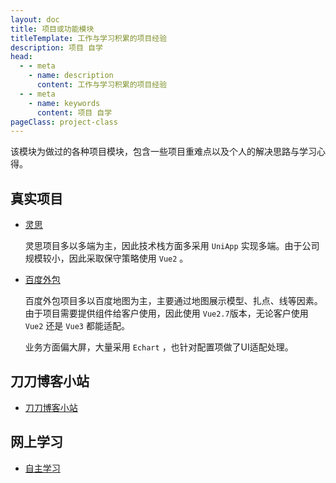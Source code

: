 ```yaml
---
layout: doc
title: 项目或功能模块
titleTemplate: 工作与学习积累的项目经验
description: 项目 自学
head:
  - - meta
    - name: description
      content: 工作与学习积累的项目经验
  - - meta
    - name: keywords
      content: 项目 自学
pageClass: project-class
---
```


该模块为做过的各种项目模块，包含一些项目重难点以及个人的解决思路与学习心得。

## 真实项目

- [灵思](/project/lingsi/)

  灵思项目多以多端为主，因此技术栈方面多采用 `UniApp` 实现多端。由于公司规模较小，因此采取保守策略使用 `Vue2` 。

- [百度外包](/project/baidu/)

  百度外包项目多以百度地图为主，主要通过地图展示模型、扎点、线等因素。由于项目需要提供组件给客户使用，因此使用 `Vue2.7`版本，无论客户使用 `Vue2` 还是 `Vue3` 都能适配。

  业务方面偏大屏，大量采用 `Echart` ，也针对配置项做了UI适配处理。

## 刀刀博客小站

- [刀刀博客小站](/project/daodao/)

## 网上学习

- [自主学习](/project/myself/)
